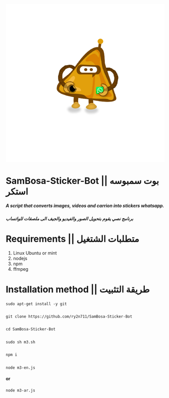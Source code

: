 ~~![SamBosa sticker Logo](/sambosa.png)~~


# SamBosa-Sticker-Bot || بوت سمبوسه استكر
##### A script that converts images, videos and carrion into stickers whatsapp.
##### برنامج نصي يقوم بتحويل الصور والفيديو والجيف الى ملصقات للواتساب
# Requirements || متطلبات الشتغيل
1. Linux Ubuntu or mint
1. nodejs
1. npm
1. ffmpeg
# Installation method || طريقة التثبيت


`sudo apt-get install -y git`
#####   
`git clone https://github.com/ry2n711/SamBosa-Sticker-Bot`
##### 
`cd SamBosa-Sticker-Bot`
#####
`sudo sh m3.sh`
#####
`npm i`
#####
`node m3-en.js`
#### or
`node m3-ar.js`
